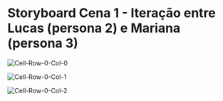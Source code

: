 
# Storyboard Cena 1 - Iteração entre Lucas (persona 2) e Mariana (persona 3)

![Cell-Row-0-Col-0](https://github.com/user-attachments/assets/ef694903-9e9d-4b8b-bb8f-d38506739f28)

![Cell-Row-0-Col-1](https://github.com/user-attachments/assets/0666a756-64f4-4ac6-8717-c6863f79cb75)

![Cell-Row-0-Col-2](https://github.com/user-attachments/assets/531f81d7-dec7-48ae-87d9-45c17d783c55)

